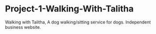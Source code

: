 # Project-1-Walking-With-Talitha
Walking with Talitha, A dog walking/sitting service for dogs. Independent business website.
